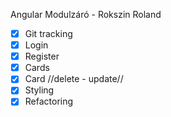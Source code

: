 Angular Modulzáró - Rokszin Roland

- [x] Git tracking
- [x] Login
- [x] Register
- [x] Cards
- [x] Card //delete - update//
- [x] Styling
- [x] Refactoring